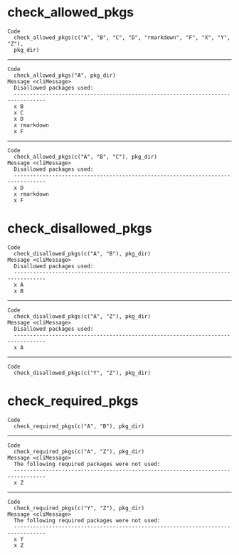 # check_allowed_pkgs

    Code
      check_allowed_pkgs(c("A", "B", "C", "D", "rmarkdown", "F", "X", "Y", "Z"),
      pkg_dir)

---

    Code
      check_allowed_pkgs("A", pkg_dir)
    Message <cliMessage>
      Disallowed packages used:
      --------------------------------------------------------------------------------
      x B
      x C
      x D
      x rmarkdown
      x F

---

    Code
      check_allowed_pkgs(c("A", "B", "C"), pkg_dir)
    Message <cliMessage>
      Disallowed packages used:
      --------------------------------------------------------------------------------
      x D
      x rmarkdown
      x F

# check_disallowed_pkgs

    Code
      check_disallowed_pkgs(c("A", "B"), pkg_dir)
    Message <cliMessage>
      Disallowed packages used:
      --------------------------------------------------------------------------------
      x A
      x B

---

    Code
      check_disallowed_pkgs(c("A", "Z"), pkg_dir)
    Message <cliMessage>
      Disallowed packages used:
      --------------------------------------------------------------------------------
      x A

---

    Code
      check_disallowed_pkgs(c("Y", "Z"), pkg_dir)

# check_required_pkgs

    Code
      check_required_pkgs(c("A", "B"), pkg_dir)

---

    Code
      check_required_pkgs(c("A", "Z"), pkg_dir)
    Message <cliMessage>
      The following required packages were not used:
      --------------------------------------------------------------------------------
      x Z

---

    Code
      check_required_pkgs(c("Y", "Z"), pkg_dir)
    Message <cliMessage>
      The following required packages were not used:
      --------------------------------------------------------------------------------
      x Y
      x Z

